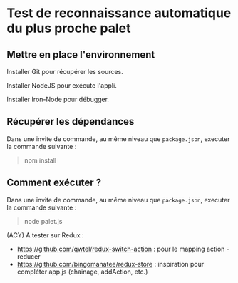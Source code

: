 # Test de reconnaissance automatique du plus proche palet

## Mettre en place l'environnement

Installer Git pour récupérer les sources.

Installer NodeJS pour exécute l'appli.

Installer Iron-Node pour débugger.

## Récupérer les dépendances

Dans une invite de commande, au même niveau que `package.json`, executer la commande suivante :

> npm install

## Comment exécuter ?

Dans une invite de commande, au même niveau que `package.json`, executer la commande suivante :

> node palet.js


(ACY) A tester sur Redux :
- https://github.com/qwtel/redux-switch-action : pour le mapping action - reducer
- https://github.com/bingomanatee/redux-store : inspiration pour compléter app.js (chainage, addAction, etc.)

